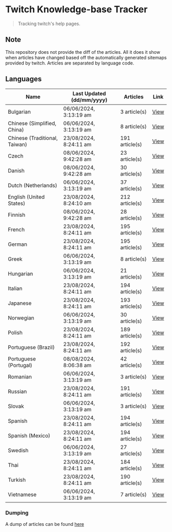 # Twitch Knowledge-base Tracker
> Tracking twitch's help pages. 

## Note
This repository does not provide the diff of the articles. All it does it show when articles have changed based
off the automatically generated sitemaps provided by twitch. Articles are separated by language code.

## Languages

| Name                          | Last Updated (dd/mm/yyyy) | Articles       | Link                   |
|-------------------------------|---------------------------|----------------|------------------------|
| Bulgarian                     | 06/06/2024, 3:13:19 am    | 3 article(s)   | [View](docs/bg.md)     |
| Chinese (Simplified, China)   | 06/06/2024, 3:13:19 am    | 8 article(s)   | [View](docs/zh_CN.md)  |
| Chinese (Traditional, Taiwan) | 23/08/2024, 8:24:11 am    | 191 article(s) | [View](docs/zh_TW.md)  |
| Czech                         | 08/06/2024, 9:42:28 am    | 23 article(s)  | [View](docs/cs.md)     |
| Danish                        | 08/06/2024, 9:42:28 am    | 30 article(s)  | [View](docs/da.md)     |
| Dutch (Netherlands)           | 06/06/2024, 3:13:19 am    | 37 article(s)  | [View](docs/nl_NL.md)  |
| English (United States)       | 23/08/2024, 8:24:10 am    | 212 article(s) | [View](docs/en_US.md)  |
| Finnish                       | 08/06/2024, 9:42:28 am    | 28 article(s)  | [View](docs/fi.md)     |
| French                        | 23/08/2024, 8:24:11 am    | 195 article(s) | [View](docs/fr.md)     |
| German                        | 23/08/2024, 8:24:11 am    | 195 article(s) | [View](docs/de.md)     |
| Greek                         | 06/06/2024, 3:13:19 am    | 8 article(s)   | [View](docs/el.md)     |
| Hungarian                     | 06/06/2024, 3:13:19 am    | 21 article(s)  | [View](docs/hu.md)     |
| Italian                       | 23/08/2024, 8:24:11 am    | 194 article(s) | [View](docs/it.md)     |
| Japanese                      | 23/08/2024, 8:24:11 am    | 193 article(s) | [View](docs/ja.md)     |
| Norwegian                     | 06/06/2024, 3:13:19 am    | 30 article(s)  | [View](docs/no.md)     |
| Polish                        | 23/08/2024, 8:24:11 am    | 189 article(s) | [View](docs/pl.md)     |
| Portuguese (Brazil)           | 23/08/2024, 8:24:11 am    | 192 article(s) | [View](docs/pt_BR.md)  |
| Portuguese (Portugal)         | 08/08/2024, 8:06:38 am    | 42 article(s)  | [View](docs/pt_PT.md)  |
| Romanian                      | 06/06/2024, 3:13:19 am    | 3 article(s)   | [View](docs/ro.md)     |
| Russian                       | 23/08/2024, 8:24:11 am    | 191 article(s) | [View](docs/ru.md)     |
| Slovak                        | 06/06/2024, 3:13:19 am    | 3 article(s)   | [View](docs/sk.md)     |
| Spanish                       | 23/08/2024, 8:24:11 am    | 194 article(s) | [View](docs/es.md)     |
| Spanish (Mexico)              | 23/08/2024, 8:24:11 am    | 194 article(s) | [View](docs/es_MX.md)  |
| Swedish                       | 06/06/2024, 3:13:19 am    | 27 article(s)  | [View](docs/sv.md)     |
| Thai                          | 23/08/2024, 8:24:11 am    | 184 article(s) | [View](docs/th.md)     |
| Turkish                       | 23/08/2024, 8:24:11 am    | 190 article(s) | [View](docs/tr.md)     |
| Vietnamese                    | 06/06/2024, 3:13:19 am    | 7 article(s)   | [View](docs/vi.md)     |

### Dumping
A dump of articles can be found [here](docs/RAW.md)
